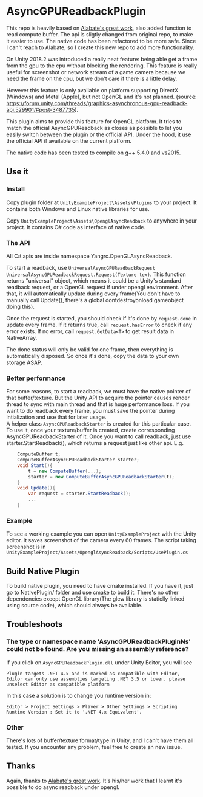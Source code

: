 
# AsyncGPUReadbackPlugin
This repo is heavily based on [Alabate's great work](https://github.com/Alabate/AsyncGPUReadbackPlugin), also added function to read compute buffer. The api is sligtly changed from original repo, to make it easier to use. The native code has been refactored to be more safe. Since I can't reach to Alabate, so I create this new repo to add more functionality.  

On Unity 2018.2 was introduced a really neat feature: being able get a frame from the gpu to the cpu without blocking the rendering. This feature is really useful for screenshot or network stream of a game camera because we need the frame on the cpu, but we don't care if there is a little delay.

However this feature is only available on platform supporting DirectX (Windows) and Metal (Apple), but not OpenGL and it's not planned. (source: https://forum.unity.com/threads/graphics-asynchronous-gpu-readback-api.529901/#post-3487735).

This plugin aims to provide this feature for OpenGL platform. It tries to match the official AsyncGPUReadback as closes as possible to let you easily switch between the plugin or the official API. Under the hood, it use the official API if available on the current platform.

The native code has been tested to compile on g++ 5.4.0 and vs2015.  

## Use it
### Install
Copy plugin folder at `UnityExampleProject\Assets\Plugins` to your project. It contains both Windows and Linux native libraries for use.

Copy `UnityExampleProject\Assets\OpenglAsyncReadback` to anywhere in your project. It contains C# code as interface of native code.

### The API
All C# apis are inside namespace Yangrc.OpenGLAsyncReadback.

To start a readback, use `UniversalAsyncGPUReadbackRequest UniversalAsyncGPUReadbackRequest.Request(Texture tex)`. This function returns "universal" object, which means it could be a Unity's standard readback request, or a OpenGL request if under opengl environment. After that, it will automatically update during every frame(You don't have to manually call Update(), there's a global dontdestroyonload gameobject doing this).

Once the request is started, you should check if it's done by `request.done` in update every frame. If it returns true, call `request.hasError` to check if any error exists. If no error, call `request.GetData<T>` to get result data in NativeArray<T>.

The done status will only be valid for one frame, then everything is automatically disposed. So once it's done, copy the data to your own storage ASAP.  

### Better performance
For some reasons, to start a readback, we must have the native pointer of that buffer/texture. But the Unity API to acquire the pointer causes render thread to sync with main thread and that is huge performance loss. If you want to do readback every frame, you must save the pointer during intialization and use that for later usage.  
A helper class `AsyncGPUReadbackStarter` is created for this particular case. To use it, once your texture/buffer is created, create corresponding AsyncGPUReadbackStarter of it. Once you want to call readback, just use starter.StartReadback(), which returns a request just like other api.  E.g.
```C#
    ComputeBuffer t;
    ComputeBufferAsyncGPUReadbackStarter starter;
    void Start(){
        t = new ComputeBuffer(...);
        starter = new ComputeBufferAsyncGPUReadbackStarter(t);
    }
    void Update(){
        var request = starter.StartReadback();
        ...
    }
```

### Example
To see a working example you can open `UnityExampleProject` with the Unity editor. It saves screenshot of the camera every 60 frames. The script taking screenshot is in `UnityExampleProject/Assets/OpenglAsyncReadback/Scripts/UsePlugin.cs`

## Build Native Plugin
To build native plugin, you need to have cmake installed. If you have it, just go to NativePlugin/ folder and use cmake to build it. There's no other dependencies except OpenGL library(The glew library is staticlly linked using source code), which should always be available.

## Troubleshoots

### The type or namespace name 'AsyncGPUReadbackPluginNs' could not be found. Are you missing an assembly reference?
If you click on `AsyncGPUReadbackPlugin.dll` under Unity Editor, you will see 

```
Plugin targets .NET 4.x and is marked as compatible with Editor, Editor can only use assemblies targeting .NET 3.5 or lower, please unselect Editor as compatible platform
```

In this case a solution is to change you runtime version in:

```
Editor > Project Settings > Player > Other Settings > Scripting Runtime Version : Set it to '.NET 4.x Equivalent'.
```

### Other  
There's lots of buffer/texture format/type in Unity, and I can't have them all tested. If you encounter any problem, feel free to create an new issue.

## Thanks
Again, thanks to [Alabate's great work](https://github.com/Alabate/AsyncGPUReadbackPlugin). It's his/her work that I learnt it's possible to do async readback under opengl.
